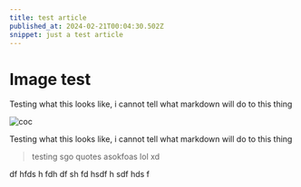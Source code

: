 ```yaml
---
title: test article
published_at: 2024-02-21T00:04:30.502Z
snippet: just a test article
---
```


# Image test

Testing what this looks like, i cannot tell what markdown will do to this thing

![coc](https://kappa.lol/HFcgl)

Testing what this looks like, i cannot tell what markdown will do to this thing

> testing sgo quotes asokfoas lol xd


df
hfds
h
fdh
df
sh
fd
hsdf
h
sdf
hds
f
